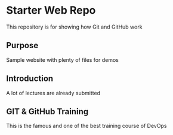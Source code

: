 # Starter Web Repo

This repository is for showing how Git and GitHub work

## Purpose

Sample website with plenty of files for demos

## Introduction
A lot of lectures are already submitted

## GIT & GitHub Training
This is the famous and one of the best training course of DevOps
